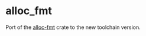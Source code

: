 # alloc_fmt

Port of the [alloc-fmt](https://github.com/ezrosent/allocators-rs/tree/master/alloc-fmt) crate to the new toolchain version.
